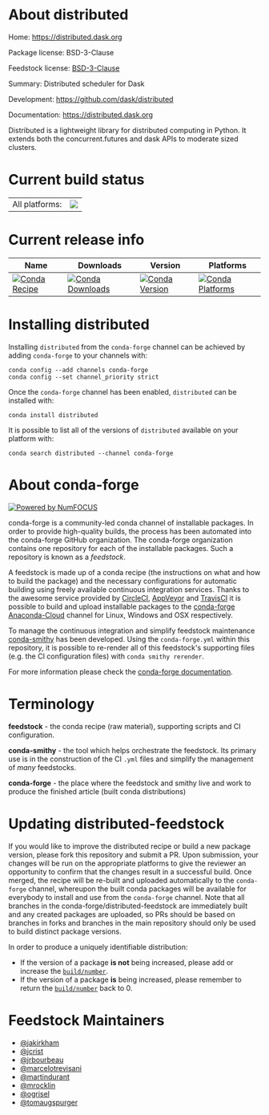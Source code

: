 About distributed
=================

Home: https://distributed.dask.org

Package license: BSD-3-Clause

Feedstock license: [BSD-3-Clause](https://github.com/conda-forge/distributed-feedstock/blob/master/LICENSE.txt)

Summary: Distributed scheduler for Dask

Development: https://github.com/dask/distributed

Documentation: https://distributed.dask.org

Distributed is a lightweight library for distributed computing in Python.
It extends both the concurrent.futures and dask APIs to moderate sized
clusters.


Current build status
====================


<table><tr><td>All platforms:</td>
    <td>
      <a href="https://dev.azure.com/conda-forge/feedstock-builds/_build/latest?definitionId=235&branchName=master">
        <img src="https://dev.azure.com/conda-forge/feedstock-builds/_apis/build/status/distributed-feedstock?branchName=master">
      </a>
    </td>
  </tr>
</table>

Current release info
====================

| Name | Downloads | Version | Platforms |
| --- | --- | --- | --- |
| [![Conda Recipe](https://img.shields.io/badge/recipe-distributed-green.svg)](https://anaconda.org/conda-forge/distributed) | [![Conda Downloads](https://img.shields.io/conda/dn/conda-forge/distributed.svg)](https://anaconda.org/conda-forge/distributed) | [![Conda Version](https://img.shields.io/conda/vn/conda-forge/distributed.svg)](https://anaconda.org/conda-forge/distributed) | [![Conda Platforms](https://img.shields.io/conda/pn/conda-forge/distributed.svg)](https://anaconda.org/conda-forge/distributed) |

Installing distributed
======================

Installing `distributed` from the `conda-forge` channel can be achieved by adding `conda-forge` to your channels with:

```
conda config --add channels conda-forge
conda config --set channel_priority strict
```

Once the `conda-forge` channel has been enabled, `distributed` can be installed with:

```
conda install distributed
```

It is possible to list all of the versions of `distributed` available on your platform with:

```
conda search distributed --channel conda-forge
```


About conda-forge
=================

[![Powered by
NumFOCUS](https://img.shields.io/badge/powered%20by-NumFOCUS-orange.svg?style=flat&colorA=E1523D&colorB=007D8A)](https://numfocus.org)

conda-forge is a community-led conda channel of installable packages.
In order to provide high-quality builds, the process has been automated into the
conda-forge GitHub organization. The conda-forge organization contains one repository
for each of the installable packages. Such a repository is known as a *feedstock*.

A feedstock is made up of a conda recipe (the instructions on what and how to build
the package) and the necessary configurations for automatic building using freely
available continuous integration services. Thanks to the awesome service provided by
[CircleCI](https://circleci.com/), [AppVeyor](https://www.appveyor.com/)
and [TravisCI](https://travis-ci.com/) it is possible to build and upload installable
packages to the [conda-forge](https://anaconda.org/conda-forge)
[Anaconda-Cloud](https://anaconda.org/) channel for Linux, Windows and OSX respectively.

To manage the continuous integration and simplify feedstock maintenance
[conda-smithy](https://github.com/conda-forge/conda-smithy) has been developed.
Using the ``conda-forge.yml`` within this repository, it is possible to re-render all of
this feedstock's supporting files (e.g. the CI configuration files) with ``conda smithy rerender``.

For more information please check the [conda-forge documentation](https://conda-forge.org/docs/).

Terminology
===========

**feedstock** - the conda recipe (raw material), supporting scripts and CI configuration.

**conda-smithy** - the tool which helps orchestrate the feedstock.
                   Its primary use is in the construction of the CI ``.yml`` files
                   and simplify the management of *many* feedstocks.

**conda-forge** - the place where the feedstock and smithy live and work to
                  produce the finished article (built conda distributions)


Updating distributed-feedstock
==============================

If you would like to improve the distributed recipe or build a new
package version, please fork this repository and submit a PR. Upon submission,
your changes will be run on the appropriate platforms to give the reviewer an
opportunity to confirm that the changes result in a successful build. Once
merged, the recipe will be re-built and uploaded automatically to the
`conda-forge` channel, whereupon the built conda packages will be available for
everybody to install and use from the `conda-forge` channel.
Note that all branches in the conda-forge/distributed-feedstock are
immediately built and any created packages are uploaded, so PRs should be based
on branches in forks and branches in the main repository should only be used to
build distinct package versions.

In order to produce a uniquely identifiable distribution:
 * If the version of a package **is not** being increased, please add or increase
   the [``build/number``](https://docs.conda.io/projects/conda-build/en/latest/resources/define-metadata.html#build-number-and-string).
 * If the version of a package **is** being increased, please remember to return
   the [``build/number``](https://docs.conda.io/projects/conda-build/en/latest/resources/define-metadata.html#build-number-and-string)
   back to 0.

Feedstock Maintainers
=====================

* [@jakirkham](https://github.com/jakirkham/)
* [@jcrist](https://github.com/jcrist/)
* [@jrbourbeau](https://github.com/jrbourbeau/)
* [@marcelotrevisani](https://github.com/marcelotrevisani/)
* [@martindurant](https://github.com/martindurant/)
* [@mrocklin](https://github.com/mrocklin/)
* [@ogrisel](https://github.com/ogrisel/)
* [@tomaugspurger](https://github.com/tomaugspurger/)

